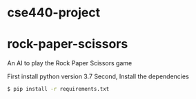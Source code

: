 # cse440-project

# rock-paper-scissors

An AI to play the Rock Paper Scissors game

First install python version 3.7
Second, Install the dependencies

```sh
$ pip install -r requirements.txt
```
